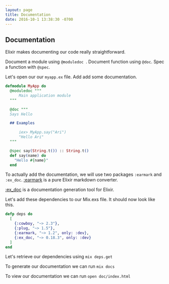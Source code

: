 ```yaml
---
layout: page
title: Documentation
date: 2016-10-1 13:38:30 -0700
---
```


## Documentation

Elixir makes documenting our code really straightforward.

Document a module using `@moduledoc `.
Document function using `@doc`.
Spec a function with `@spec`.

Let's open our our `myapp.ex` file. Add add some documentation.

```elixir
defmodule MyApp do
  @moduledoc """
      Main application module
  """

  @doc """
  Says Hello

  ## Examples

      iex> MyApp.say("Ari")
      "Hello Ari"
  """

  @spec say(String.t()) :: String.t()
  def say(name) do
    "Hello #{name}"
  end
```


To actually add the documentation, we will use two packages `:earmark` and `:ex_doc`.
[:earmark](https://hex.pm/packages/earmark) is a pure Elixir markdown converter.

[:ex_doc](https://hex.pm/packages/ex_doc) is a documentation generation tool for Elixir.

Let's add these dependencies to our Mix.exs file. It should now look like this.

```elixir
defp deps do
  [
    {:cowboy, "~> 2.3"},
    {:plug, "~> 1.5"},
    {:earmark, "~> 1.2", only: :dev},
    {:ex_doc, "~> 0.18.3", only: :dev}
  ]
end
```


Let's retrieve our dependencies using `mix deps.get`

To generate our documentation we can run `mix docs`

To view our documentation we can run `open doc/index.html`
